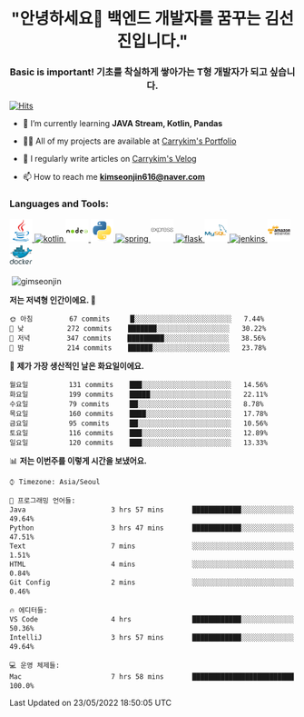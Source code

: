 <h1 align="center">"안녕하세요👋 백엔드 개발자를 꿈꾸는 김선진입니다."</h1>
<h3 align="center">Basic is important! 기초를 착실하게 쌓아가는 T형 개발자가 되고 싶습니다.</h3>

[![Hits](https://hits.seeyoufarm.com/api/count/incr/badge.svg?url=https%3A%2F%2Fgithub.com%2Fgimseonjin&count_bg=%2318BFE5&title_bg=%23555555&icon=ko-fi.svg&icon_color=%23E7E7E7&title=hits&edge_flat=false)](https://hits.seeyoufarm.com)

- 🌱 I’m currently learning **JAVA Stream, Kotlin, Pandas**

- 👨‍💻 All of my projects are available at [Carrykim's Portfolio](https://elderly-gruyere-ed2.notion.site/0-a2fe0ade7c354a749153cd7544fbd685)

- 📝 I regularly write articles on [Carrykim's Velog](https://velog.io/@carrykim)

- 📫 How to reach me **kimseonjin616@naver.com**

<p align="left">
</p>

<h3 align="left">Languages and Tools:</h3>
<p align="left"> <a href="https://www.java.com" target="_blank" rel="noreferrer"> <img src="https://raw.githubusercontent.com/devicons/devicon/master/icons/java/java-original.svg" alt="java" width="40" height="40"/> </a> <a href="https://kotlinlang.org" target="_blank" rel="noreferrer"> <img src="https://www.vectorlogo.zone/logos/kotlinlang/kotlinlang-icon.svg" alt="kotlin" width="40" height="40"/> </a> <a href="https://nodejs.org" target="_blank" rel="noreferrer"> <img src="https://raw.githubusercontent.com/devicons/devicon/master/icons/nodejs/nodejs-original-wordmark.svg" alt="nodejs" width="40" height="40"/> </a> <a href="https://www.python.org" target="_blank" rel="noreferrer"> <img src="https://raw.githubusercontent.com/devicons/devicon/master/icons/python/python-original.svg" alt="python" width="40" height="40"/> </a> <a href="https://spring.io/" target="_blank" rel="noreferrer"> <img src="https://www.vectorlogo.zone/logos/springio/springio-icon.svg" alt="spring" width="40" height="40"/> </a><a href="https://expressjs.com" target="_blank" rel="noreferrer"> <img src="https://raw.githubusercontent.com/devicons/devicon/master/icons/express/express-original-wordmark.svg" alt="express" width="40" height="40"/> </a> <a href="https://flask.palletsprojects.com/" target="_blank" rel="noreferrer"> <img src="https://www.vectorlogo.zone/logos/pocoo_flask/pocoo_flask-icon.svg" alt="flask" width="40" height="40"/> </a>  <a href="https://www.mysql.com/" target="_blank" rel="noreferrer"> <img src="https://raw.githubusercontent.com/devicons/devicon/master/icons/mysql/mysql-original-wordmark.svg" alt="mysql" width="40" height="40"/> </a> <a href="https://www.jenkins.io" target="_blank" rel="noreferrer"> <img src="https://www.vectorlogo.zone/logos/jenkins/jenkins-icon.svg" alt="jenkins" width="40" height="40"/> </a>  <a href="https://aws.amazon.com" target="_blank" rel="noreferrer"> <img src="https://raw.githubusercontent.com/devicons/devicon/master/icons/amazonwebservices/amazonwebservices-original-wordmark.svg" alt="aws" width="40" height="40"/> </a> <a href="https://www.docker.com/" target="_blank" rel="noreferrer"> <img src="https://raw.githubusercontent.com/devicons/devicon/master/icons/docker/docker-original-wordmark.svg" alt="docker" width="40" height="40"/> </a>   </p>


<p>&nbsp;<img align="center" src="https://github-readme-stats.vercel.app/api?username=gimseonjin&show_icons=true&locale=en" alt="gimseonjin" /></p>



<!--START_SECTION:waka-->
**저는 저녁형 인간이에요. 🦉** 

```text
🌞 아침         67 commits     █░░░░░░░░░░░░░░░░░░░░░░░░   7.44% 
🌆 낮　         272 commits    ███████░░░░░░░░░░░░░░░░░░   30.22% 
🌃 저녁         347 commits    █████████░░░░░░░░░░░░░░░░   38.56% 
🌙 밤　         214 commits    ██████░░░░░░░░░░░░░░░░░░░   23.78%

```
📅 **제가 가장 생산적인 날은 화요일이에요.** 

```text
월요일          131 commits    ███░░░░░░░░░░░░░░░░░░░░░░   14.56% 
화요일          199 commits    █████░░░░░░░░░░░░░░░░░░░░   22.11% 
수요일          79 commits     ██░░░░░░░░░░░░░░░░░░░░░░░   8.78% 
목요일          160 commits    ████░░░░░░░░░░░░░░░░░░░░░   17.78% 
금요일          95 commits     ██░░░░░░░░░░░░░░░░░░░░░░░   10.56% 
토요일          116 commits    ███░░░░░░░░░░░░░░░░░░░░░░   12.89% 
일요일          120 commits    ███░░░░░░░░░░░░░░░░░░░░░░   13.33%

```


📊 **저는 이번주를 이렇게 시간을 보냈어요.** 

```text
⌚︎ Timezone: Asia/Seoul

💬 프로그래밍 언어들: 
Java                     3 hrs 57 mins       ████████████░░░░░░░░░░░░░   49.64% 
Python                   3 hrs 47 mins       ████████████░░░░░░░░░░░░░   47.51% 
Text                     7 mins              ░░░░░░░░░░░░░░░░░░░░░░░░░   1.51% 
HTML                     4 mins              ░░░░░░░░░░░░░░░░░░░░░░░░░   0.84% 
Git Config               2 mins              ░░░░░░░░░░░░░░░░░░░░░░░░░   0.46%

🔥 에디터들: 
VS Code                  4 hrs               ████████████░░░░░░░░░░░░░   50.36% 
IntelliJ                 3 hrs 57 mins       ████████████░░░░░░░░░░░░░   49.64%

💻 운영 체제들: 
Mac                      7 hrs 58 mins       █████████████████████████   100.0%

```


 Last Updated on 23/05/2022 18:50:05 UTC
<!--END_SECTION:waka-->
